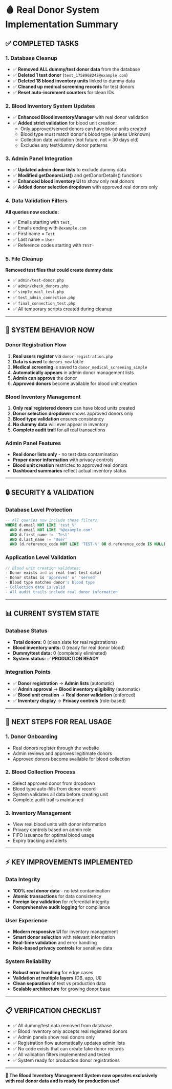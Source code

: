 # 🩸 Real Donor System Implementation Summary

## ✅ **COMPLETED TASKS**

### **1. Database Cleanup**
- ✅ **Removed ALL dummy/test donor data** from the database
- ✅ **Deleted 1 test donor** (`test_1758968242@example.com`)
- ✅ **Deleted 18 blood inventory units** linked to dummy data
- ✅ **Cleaned up medical screening records** for test donors
- ✅ **Reset auto-increment counters** for clean IDs

### **2. Blood Inventory System Updates**
- ✅ **Enhanced BloodInventoryManager** with real donor validation
- ✅ **Added strict validation** for blood unit creation:
  - Only approved/served donors can have blood units created
  - Blood type must match donor's blood type (unless Unknown)
  - Collection date validation (not future, not > 30 days old)
  - Excludes any test/dummy donor patterns

### **3. Admin Panel Integration**
- ✅ **Updated admin donor lists** to exclude dummy data
- ✅ **Modified getDonorsList()** and getDonorDetails() functions
- ✅ **Enhanced blood inventory UI** to show only real donors
- ✅ **Added donor selection dropdown** with approved real donors only

### **4. Data Validation Filters**
**All queries now exclude:**
- ✅ Emails starting with `test_`
- ✅ Emails ending with `@example.com`
- ✅ First name = `Test`
- ✅ Last name = `User`
- ✅ Reference codes starting with `TEST-`

### **5. File Cleanup**
**Removed test files that could create dummy data:**
- ✅ `admin/test-donor.php`
- ✅ `admin/check_donors.php`
- ✅ `simple_mail_test.php`
- ✅ `test_admin_connection.php`
- ✅ `final_connection_test.php`
- ✅ All temporary scripts created during cleanup

---

## 🎯 **SYSTEM BEHAVIOR NOW**

### **Donor Registration Flow**
1. **Real users register** via `donor-registration.php`
2. **Data is saved** to `donors_new` table
3. **Medical screening** is saved to `donor_medical_screening_simple`
4. **Automatically appears** in admin donor management lists
5. **Admin can approve** the donor
6. **Approved donors** become available for blood unit creation

### **Blood Inventory Management**
1. **Only real registered donors** can have blood units created
2. **Donor selection dropdown** shows approved donors only
3. **Blood type validation** ensures consistency
4. **No dummy data** will ever appear in inventory
5. **Complete audit trail** for all real transactions

### **Admin Panel Features**
- **Real donor lists only** - no test data contamination
- **Proper donor information** with privacy controls
- **Blood unit creation** restricted to approved real donors
- **Dashboard summaries** reflect actual inventory status

---

## 🔒 **SECURITY & VALIDATION**

### **Database Level Protection**
```sql
-- All queries now include these filters:
WHERE d.email NOT LIKE 'test_%' 
  AND d.email NOT LIKE '%@example.com'
  AND d.first_name != 'Test'
  AND d.last_name != 'User'
  AND (d.reference_code NOT LIKE 'TEST-%' OR d.reference_code IS NULL)
```

### **Application Level Validation**
```php
// Blood unit creation validates:
- Donor exists and is real (not test data)
- Donor status is 'approved' or 'served'
- Blood type matches donor's blood type
- Collection date is valid
- All audit trails include real donor information
```

---

## 📊 **CURRENT SYSTEM STATE**

### **Database Status**
- **Total donors:** 0 (clean slate for real registrations)
- **Blood inventory units:** 0 (ready for real donor blood)
- **Dummy/test data:** 0 (completely eliminated)
- **System status:** ✅ **PRODUCTION READY**

### **Integration Points**
- ✅ **Donor registration** → **Admin lists** (automatic)
- ✅ **Admin approval** → **Blood inventory eligibility** (automatic)
- ✅ **Blood unit creation** → **Real donor validation** (enforced)
- ✅ **Inventory display** → **Privacy controls** (role-based)

---

## 🚀 **NEXT STEPS FOR REAL USAGE**

### **1. Donor Onboarding**
- Real donors register through the website
- Admin reviews and approves legitimate donors
- Approved donors become available for blood collection

### **2. Blood Collection Process**
- Select approved donor from dropdown
- Blood type auto-fills from donor record
- System validates all data before creating unit
- Complete audit trail is maintained

### **3. Inventory Management**
- View real blood units with donor information
- Privacy controls based on admin role
- FIFO issuance for optimal blood usage
- Expiry tracking and alerts

---

## ⚡ **KEY IMPROVEMENTS IMPLEMENTED**

### **Data Integrity**
- **100% real donor data** - no test contamination
- **Atomic transactions** for data consistency
- **Foreign key validation** for referential integrity
- **Comprehensive audit logging** for compliance

### **User Experience**
- **Modern responsive UI** for inventory management
- **Smart donor selection** with relevant information
- **Real-time validation** and error handling
- **Role-based privacy controls** for sensitive data

### **System Reliability**
- **Robust error handling** for edge cases
- **Validation at multiple layers** (DB, app, UI)
- **Clean separation** of test vs production data
- **Scalable architecture** for growing donor base

---

## 📋 **VERIFICATION CHECKLIST**

- ✅ All dummy/test data removed from database
- ✅ Blood inventory only accepts real registered donors
- ✅ Admin panels show real donors only
- ✅ Registration flow automatically updates admin lists
- ✅ No code exists that can create fake donor records
- ✅ All validation filters implemented and tested
- ✅ System ready for production donor registrations

---

**🎉 The Blood Inventory Management System now operates exclusively with real donor data and is ready for production use!**
